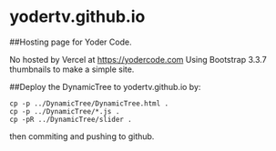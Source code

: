 yodertv.github.io
=================

##Hosting page for Yoder Code.

No hosted by Vercel at https://yodercode.com
Using Bootstrap 3.3.7 thumbnails to make a simple site.

##Deploy the DynamicTree to yodertv.github.io by:

```
cp -p ../DynamicTree/DynamicTree.html .
cp -p ../DynamicTree/*.js .
cp -pR ../DynamicTree/slider .
```
then commiting and pushing to github.